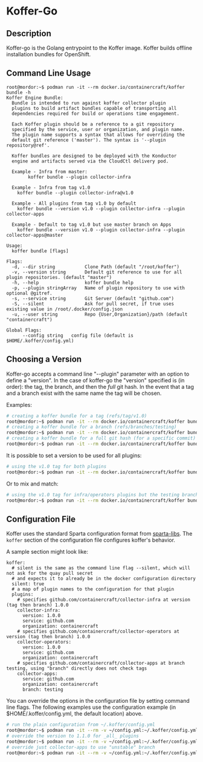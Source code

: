 # Koffer-Go

## Description
Koffer-go is the Golang entrypoint to the Koffer image. Koffer builds offline installation bundles for OpenShift. 

## Command Line Usage
```
root@mordor:~$ podman run -it --rm docker.io/containercraft/koffer bundle -h
Koffer Engine Bundle:
  Bundle is intended to run against koffer collector plugin
  plugins to build artifact bundles capable of transporting all
  dependencies required for build or operations time engagement.

  Each Koffer plugin should be a reference to a git repository 
  specified by the service, user or organization, and plugin name. 
  The plugin name supports a syntax that allows for overriding the
  default git reference ('master'). The syntax is '--plugin repository@ref'.

  Koffer bundles are designed to be deployed with the Konductor 
  engine and artifacts served via the CloudCtl delivery pod.

  Example - Infra from master:
        koffer bundle --plugin collector-infra

  Example - Infra from tag v1.0
    koffer bundle --plugin collector-infra@v1.0

  Example - All plugins from tag v1.0 by default
    koffer bundle --version v1.0 --plugin collector-infra --plugin collector-apps

  Example - Default to tag v1.0 but use master branch on Apps
    koffer bundle --version v1.0 --plugin collector-infra --plugin collector-apps@master

Usage:
  koffer bundle [flags]

Flags:
  -d, --dir string           Clone Path (default "/root/koffer")
  -v, --version string       Default git reference to use for all plugin repositories. (default "master")
  -h, --help                 koffer bundle help
  -p, --plugin stringArray   Name of plugin repository to use with optional @gitref.
  -s, --service string       Git Server (default "github.com")
  -S, --silent               Ask for pull secret, if true uses existing value in /root/.docker/config.json
  -u, --user string          Repo {User,Organization}/path (default "containercraft")

Global Flags:
      --config string   config file (default is $HOME/.koffer/config.yml)
```

## Choosing a Version
Koffer-go accepts a command line "--plugin" parameter with an option to define a "version". In the case of koffer-go the
"version" specified is (in order): the tag, the branch, and then the *full* git hash. In the event that a tag and a branch
exist with the same name the tag will be chosen.

Examples:
```bash
# creating a koffer bundle for a tag (refs/tag/v1.0)
root@mordor:~$ podman run -it --rm docker.io/containercraft/koffer bundle --plugin collector-infra@v1.0
# creating a koffer bundle for a branch (refs/branches/testing)
root@mordor:~$ podman run -it --rm docker.io/containercraft/koffer bundle --plugin collector-infra@testing
# creating a koffer bundle for a full git hash (for a specific commit)
root@mordor:~$ podman run -it --rm docker.io/containercraft/koffer bundle --plugin collector-infra@3443e502878b8e3ffc9b405b6648428a208a21b6
```

It is possible to set a version to be used for all plugins:
```bash
# using the v1.0 tag for both plugins
root@mordor:~$ podman run -it --rm docker.io/containercraft/koffer bundle --version v1.0 --plugin collector-infra --plugin collector-apps
```

Or to mix and match:
```bash
# using the v1.0 tag for infra/operators plugins but the testing branch for collector-apps
root@mordor:~$ podman run -it --rm docker.io/containercraft/koffer bundle --version v1.0 --plugin collector-infra --plugin collector-apps@testing --plugin collector-operators
```

## Configuration File
Koffer uses the standard Sparta configuration format from [sparta-libs](https://github.com/containercraft/sparta-libs). The 
`koffer` section of the configuration file configures koffer's behavior.

A sample section might look like:
```
koffer:
  # silent is the same as the command line flag --silent, which will not ask for the quay pull secret
  # and expects it to already be in the docker configuration directory
  silent: true
  # a map of plugin names to the configuration for that plugin
  plugins:
    # specifies github.com/containercraft/collector-infra at version (tag then branch) 1.0.0
    collector-infra:
      version: 1.0.0
      service: github.com
      organization: containercraft
    # specifies github.com/containercraft/collector-operators at version (tag then branch) 1.0.0
    collector-operators:
      version: 1.0.0
      service: github.com
      organization: containercraft
    # specifies github.com/containercraft/collector-apps at branch testing, using "branch" directly does not check tags
    collector-apps:
      service: github.com
      organization: containercraft
      branch: testing
```

You can override the options in the configuration file by setting command line flags. The following examples use
the configuration example (in $HOME/.koffer/config.yml, the default location) above.

```bash
# run the plain configuration from ~/.koffer/config.yml
root@mordor:~$ podman run -it --rm -v ~/config.yml:~/.koffer/config.yml docker.io/containercraft/koffer bundle
# override the version to 1.1.0 for _all_ plugins
root@mordor:~$ podman run -it --rm -v ~/config.yml:~/.koffer/config.yml docker.io/containercraft/koffer bundle --version 1.1.0
# override just collector-apps to use "unstable" branch
root@mordor:~$ podman run -it --rm -v ~/config.yml:~/.koffer/config.yml docker.io/containercraft/koffer bundle --plugin collector-apps@unstable
```



